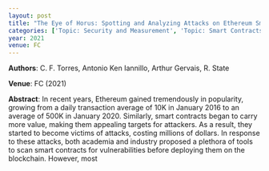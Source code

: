 ```yaml
---
layout: post
title: "The Eye of Horus: Spotting and Analyzing Attacks on Ethereum Smart Contracts"
categories: ['Topic: Security and Measurement', 'Topic: Smart Contracts', '2021', 'Venue: FC']
year: 2021
venue: FC
---
```

**Authors**: C. F. Torres, Antonio Ken Iannillo, Arthur Gervais, R. State

**Venue**: FC (2021)

**Abstract**: In recent years, Ethereum gained tremendously in popularity, growing from a daily transaction average of 10K in January 2016 to an average of 500K in January 2020. Similarly, smart contracts began to carry more value, making them appealing targets for attackers. As a result, they started to become victims of attacks, costing millions of dollars. In response to these attacks, both academia and industry proposed a plethora of tools to scan smart contracts for vulnerabilities before deploying them on the blockchain. However, most
